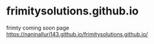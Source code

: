 # frimitysolutions.github.io
frimty coming soon page
https://naninalluri143.github.io/frimitysolutions.github.io/
